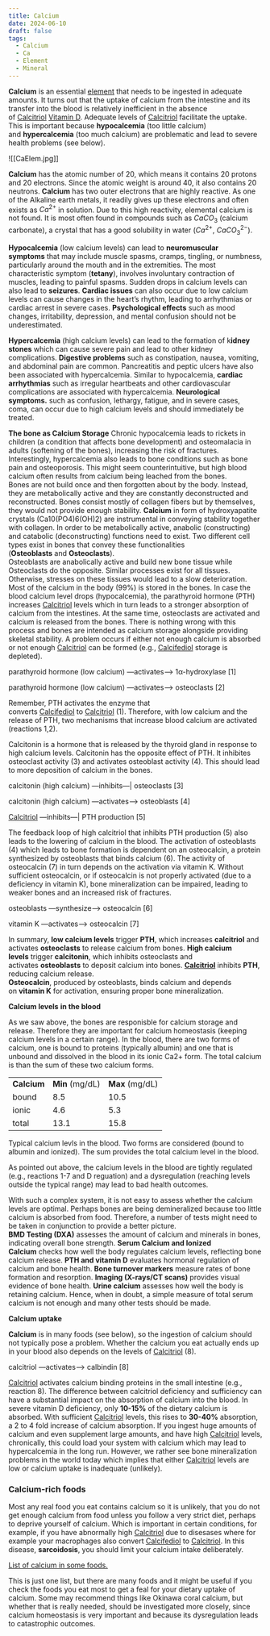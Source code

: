 ```yaml
---
title: Calcium
date: 2024-06-10
draft: false
tags:
  - Calcium
  - Ca
  - Element
  - Mineral
---
```


**Calcium** is an essential [element](https://ptable.com/?lang=en#properties) that needs to be ingested in adequate amounts. It turns out that the uptake of calcium from the intestine and its transfer into the blood is relatively inefficient in the absence of [Calcitriol](calcitriol) [Vitamin D](vitamin-d). Adequate levels of [Calcitriol](calcitriol) facilitate the uptake. This is important because **hypocalcemia** (too little calcium) and **hypercalcemia** (too much calcium) are problematic and lead to severe health problems (see below).

![[CaElem.jpg]]

****Calcium**** has the atomic number of 20, which means it contains 20 protons and 20 electrons. Since the atomic weight is around 40, it also contains 20 neutrons. **Calcium** has two outer electrons that are highly reactive. As one of the Alkaline earth metals, it readily gives up these electrons and often exists as $Ca^{2+}$ in solution. Due to this high reactivity, elemental calcium is not found. It is most often found in compounds such as $CaCO_{3}$ (calcium carbonate), a crystal that has a good solubility in water ($Ca^{2+}$, $CaCO_{3}^{2-}$).

**Hypocalcemia** (low calcium levels) can lead to **neuromuscular symptoms** that may include muscle spasms, cramps, tingling, or numbness, particularly around the mouth and in the extremities. The most characteristic symptom (**tetany**), involves involuntary contraction of muscles, leading to painful spasms. Sudden drops in calcium levels can also lead to **seizures**. **Cardiac issues** can also occur due to low calcium levels can cause changes in the heart’s rhythm, leading to arrhythmias or cardiac arrest in severe cases. **Psychological effects** such as mood changes, irritability, depression, and mental confusion should not be underestimated.

**Hypercalcemia** (high calcium levels) can lead to the formation of k**idney stones** which can cause severe pain and lead to other kidney complications. **Digestive problems** such as constipation, nausea, vomiting, and abdominal pain are common. Pancreatitis and peptic ulcers have also been associated with hypercalcemia. Similar to hypocalcemia, **cardiac arrhythmias** such as irregular heartbeats and other cardiovascular complications are associated with hypercalcemia. **Neurological symptoms.** such as confusion, lethargy, fatigue, and in severe cases, coma, can occur due to high calcium levels and should immediately be treated.

**The bone as **Calcium** Storage** Chronic hypocalcemia leads to rickets in children (a condition that affects bone development) and osteomalacia in adults (softening of the bones), increasing the risk of fractures. Interestingly, hypercalcemia also leads to bone conditions such as bone pain and osteoporosis. This might seem counterintuitive, but high blood calcium often results from calcium being leached from the bones.  
Bones are not build once and then forgotten about by the body. Instead, they are metabolically active and they are constantly deconstructed and reconstructed. Bones consist mostly of collagen fibers but by themselves, they would not provide enough stability. **Calcium** in form of hydroxyapatite crystals (Ca10(PO4)6(OH)2) are instrumental in conveying stability together with collagen. In order to be metabolically active, anabolic (constructing) and catabolic (deconstructing) functions need to exist. Two different cell types exist in bones that convey these functionalities (**Osteoblasts** and **Osteoclasts**).  
Osteoblasts are anabolically active and build new bone tissue while Osteoclasts do the opposite. Similar processes exist for all tissues. Otherwise, stresses on these tissues would lead to a slow deterioration. Most of the calcium in the body (99%) is stored in the bones. In case the blood calcium level drops (hypocalcemia), the parathyroid hormone (PTH) increases [Calcitriol](calcitriol) levels which in turn leads to a stronger absorption of calcium from the intestines. At the same time, osteoclasts are activated and calcium is released from the bones. There is nothing wrong with this process and bones are intended as calcium storage alongside providing skeletal stability. A problem occurs if either not enough calcium is absorbed or not enough [Calcitriol](calcitriol) can be formed (e.g., [Calcifediol](calcifediol) storage is depleted).

parathyroid hormone (low calcium) —activates—> 1α-hydroxylase [1]

parathyroid hormone (low calcium) —activates—> osteoclasts [2]

Remember, PTH activates the enzyme that converts [Calcifediol](calcifediol) to [Calcitriol](calcitriol) (1). Therefore, with low calcium and the release of PTH, two mechanisms that increase blood calcium are activated (reactions 1,2).

Calcitonin is a hormone that is released by the thyroid gland in response to high calcium levels. Calcitonin has the opposite effect of PTH. It inhibites osteoclast activity (3) and activates osteoblast activity (4). This should lead to more deposition of calcium in the bones.

calcitonin (high calcium) —inhibits—| osteoclasts [3]

calcitonin (high calcium) —activates—> osteoblasts [4]

[Calcitriol](calcitriol) —inhibits—| PTH production [5]

The feedback loop of high calcitriol that inhibits PTH production (5) also leads to the lowering of calcium in the blood. The activation of osteoblasts (4) which leads to bone formation is dependent on an osteocalcin, a protein synthesized by osteoblasts that binds calcium (6). The activity of osteocalcin (7) in turn depends on the activation via vitamin K. Without sufficient osteocalcin, or if osteocalcin is not properly activated (due to a deficiency in vitamin K), bone mineralization can be impaired, leading to weaker bones and an increased risk of fractures.

osteoblasts —synthesize—> osteocalcin [6]

vitamin K —activates—> osteocalcin [7]

In summary, **low calcium levels** trigger **PTH**, which increases **calcitriol** and activates **osteoclasts** to release calcium from bones. **High calcium levels** trigger **calcitonin**, which inhibits osteoclasts and activates **osteoblasts** to deposit calcium into bones. **[Calcitriol](calcitriol)** inhibits **PTH**, reducing calcium release.  
**Osteocalcin**, produced by osteoblasts, binds calcium and depends on **vitamin K** for activation, ensuring proper bone mineralization.

****Calcium** levels** **in the blood**

As we saw above, the bones are responisble for calcium storage and release. Therefore they are important for calcium homeostasis (keeping calcium levels in a certain range). In the blood, there are two forms of calcium, one is bound to proteins (typically albumin) and one that is unbound and dissolved in the blood in its ionic Ca2+ form. The total calcium is than the sum of these two calcium forms.

|   |   |   |
|---|---|---|
|****Calcium****|**Min** (mg/dL)|**Max** (mg/dL)|
|bound|8.5|10.5|
|ionic|4.6|5.3|
|total|13.1|15.8|

Typical calcium levls in the blood. Two forms are considered (bound to albumin and ionized). The sum provides the total calcium level in the blood.

As pointed out above, the calcium levels in the blood are tightly regulated (e.g., reactions 1-7 and D reguation) and a dysregulation (reaching levels outside the typical range) may lead to bad health outcomes.

With such a complex system, it is not easy to assess whether the calcium levels are optimal. Perhaps bones are being demineralized because too little calcium is absorbed from food. Therefore, a number of tests might need to be taken in conjunction to provide a better picture.  
**BMD Testing (DXA)** assesses the amount of calcium and minerals in bones, indicating overall bone strength. **Serum **Calcium** and Ionized **Calcium**** checks how well the body regulates calcium levels, reflecting bone calcium release. **PTH and vitamin D** evaluates hormonal regulation of calcium and bone health. **Bone turnover markers** measure rates of bone formation and resorption. **Imaging (X-rays/CT scans)** provides visual evidence of bone health. **Urine calcium** assesses how well the body is retaining calcium. Hence, when in doubt, a simple measure of total serum calcium is not enough and many other tests should be made.

****Calcium** uptake**

**Calcium** is in many foods (see below), so the ingestion of calcium should not typically pose a problem. Whether the calcium you eat actually ends up in your blood also depends on the levels of [Calcitriol](calcitriol) (8).

calcitriol —activates—> calbindin [8]

[Calcitriol](calcitriol) activates calcium binding proteins in the small intestine (e.g., reaction 8). The difference between calcitriol deficiency and sufficiency can have a substantial impact on the absorption of calcium into the blood. In severe vitamin D deficiency, only **10-15%** of the dietary calcium is absorbed. With sufficient [Calcitriol](calcitriol) levels, this rises to **30-40%** absorption, a 2 to 4 fold increase of calcium absorption. If you ingest huge amounts of calcium and even supplement large amounts, and have high [Calcitriol](calcitriol) levels, chronically, this could load your system with calcium which may lead to hypercalcemia in the long run. However, we rather see bone mineralization problems in the world today which implies that either [Calcitriol](calcitriol) levels are low or calcium uptake is inadequate (unlikely).

### **Calcium**-rich foods

Most any real food you eat contains calcium so it is unlikely, that you do not get enough calcium from food unless you follow a very strict diet, perhaps to deprive yourself of calcium. Which is important in certain conditions, for example, if you have abnormally high [Calcitriol](calcitriol) due to disesases where for example your macrophages also convert [Calcifediol](calcifediol) to [Calcitriol](calcitriol). In this disease, **sarcoidosis**, you should limit your calcium intake deliberately.

[List of calcium in some foods.](https://www.dietaryguidelines.gov/food-sources-calcium)

This is just one list, but there are many foods and it might be useful if you check the foods you eat most to get a feal for your dietary uptake of calcium. Some may recommend things like Okinawa coral calcium, but whether that is really needed, should be investigated more closely, since calcium homeostasis is very important and because its dysregulation leads to catastrophic outcomes.